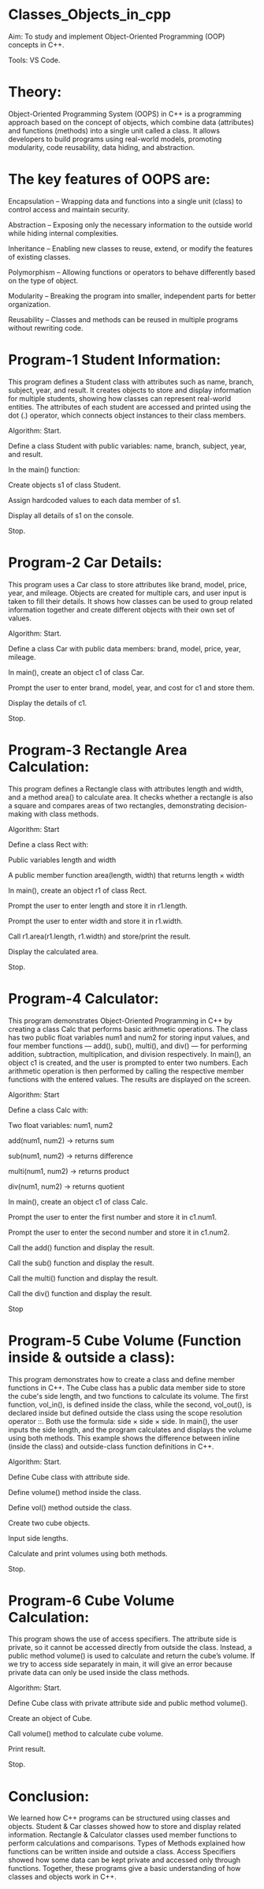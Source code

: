 # Classes_Objects_in_cpp
Aim: To study and implement Object-Oriented Programming (OOP) concepts in C++.

Tools: VS Code.

# Theory:
Object-Oriented Programming System (OOPS) in C++ is a programming approach based on the concept of objects, which combine data (attributes) and functions (methods) into a single unit called a class. It allows developers to build programs using real-world models, promoting modularity, code reusability, data hiding, and abstraction.

# The key features of OOPS are:

Encapsulation – Wrapping data and functions into a single unit (class) to control access and maintain security.

Abstraction – Exposing only the necessary information to the outside world while hiding internal complexities.

Inheritance – Enabling new classes to reuse, extend, or modify the features of existing classes.

Polymorphism – Allowing functions or operators to behave differently based on the type of object.

Modularity – Breaking the program into smaller, independent parts for better organization.

Reusability – Classes and methods can be reused in multiple programs without rewriting code.

# Program-1 Student Information:
This program defines a Student class with attributes such as name, branch, subject, year, and result. It creates objects to store and display information for multiple students, showing how classes can represent real-world entities. The attributes of each student are accessed and printed using the dot (.) operator, which connects object instances to their class members.

Algorithm:
Start.

Define a class Student with public variables: name, branch, subject, year, and result.

In the main() function:

Create objects s1 of class Student.

Assign hardcoded values to each data member of s1.

Display all details of s1 on the console.

Stop.

# Program-2 Car Details:
This program uses a Car class to store attributes like brand, model, price, year, and mileage. Objects are created for multiple cars, and user input is taken to fill their details. It shows how classes can be used to group related information together and create different objects with their own set of values.

Algorithm:
Start.

Define a class Car with public data members: brand, model, price, year, mileage.

In main(), create an object c1 of class Car.

Prompt the user to enter brand, model, year, and cost for c1 and store them.

Display the details of c1.

Stop.

# Program-3 Rectangle Area Calculation:
This program defines a Rectangle class with attributes length and width, and a method area() to calculate area. It checks whether a rectangle is also a square and compares areas of two rectangles, demonstrating decision-making with class methods.

Algorithm:
Start

Define a class Rect with:

Public variables length and width

A public member function area(length, width) that returns length × width

In main(), create an object r1 of class Rect.

Prompt the user to enter length and store it in r1.length.

Prompt the user to enter width and store it in r1.width.

Call r1.area(r1.length, r1.width) and store/print the result.

Display the calculated area.

Stop.

# Program-4 Calculator:
This program demonstrates Object-Oriented Programming in C++ by creating a class Calc that performs basic arithmetic operations. The class has two public float variables num1 and num2 for storing input values, and four member functions — add(), sub(), multi(), and div() — for performing addition, subtraction, multiplication, and division respectively. In main(), an object c1 is created, and the user is prompted to enter two numbers. Each arithmetic operation is then performed by calling the respective member functions with the entered values. The results are displayed on the screen.

Algorithm:
Start

Define a class Calc with:

Two float variables: num1, num2

add(num1, num2) → returns sum

sub(num1, num2) → returns difference

multi(num1, num2) → returns product

div(num1, num2) → returns quotient

In main(), create an object c1 of class Calc.

Prompt the user to enter the first number and store it in c1.num1.

Prompt the user to enter the second number and store it in c1.num2.

Call the add() function and display the result.

Call the sub() function and display the result.

Call the multi() function and display the result.

Call the div() function and display the result.

Stop

# Program-5 Cube Volume (Function inside & outside a class):
This program demonstrates how to create a class and define member functions in C++. The Cube class has a public data member side to store the cube's side length, and two functions to calculate its volume. The first function, vol_in(), is defined inside the class, while the second, vol_out(), is declared inside but defined outside the class using the scope resolution operator ::. Both use the formula: side × side × side. In main(), the user inputs the side length, and the program calculates and displays the volume using both methods. This example shows the difference between inline (inside the class) and outside-class function definitions in C++.

Algorithm:
Start.

Define Cube class with attribute side.

Define volume() method inside the class.

Define vol() method outside the class.

Create two cube objects.

Input side lengths.

Calculate and print volumes using both methods.

Stop.

# Program-6 Cube Volume Calculation:
This program shows the use of access specifiers. The attribute side is private, so it cannot be accessed directly from outside the class. Instead, a public method volume() is used to calculate and return the cube’s volume. If we try to access side separately in main, it will give an error because private data can only be used inside the class methods.

Algorithm:
Start.

Define Cube class with private attribute side and public method volume().

Create an object of Cube.

Call volume() method to calculate cube volume.

Print result.

Stop.

# Conclusion:
We learned how C++ programs can be structured using classes and objects. Student & Car classes showed how to store and display related information. Rectangle & Calculator classes used member functions to perform calculations and comparisons. Types of Methods explained how functions can be written inside and outside a class. Access Specifiers showed how some data can be kept private and accessed only through functions. Together, these programs give a basic understanding of how classes and objects work in C++.
